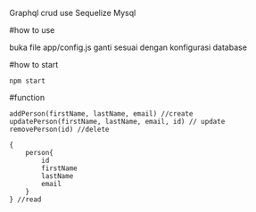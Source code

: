 Graphql crud use Sequelize Mysql

#how to use

buka file app/config.js ganti sesuai dengan konfigurasi database

#how to start
```
npm start

```

#function

```
addPerson(firstName, lastName, email) //create
updatePerson(firstName, lastName, email, id) // update
removePerson(id) //delete
```

```
{
	person{
		id
		firstName
		lastName
		email
	}
} //read
```